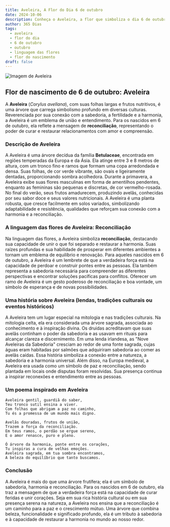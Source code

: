 ```yaml
---
title: Aveleira, A Flor do Dia 6 de outubro
date: 2024-10-06
description: Conheça o Aveleira, a flor que simboliza o dia 6 de outubro e seu significado 'Reconciliação'. Explore a beleza e o simbolismo desta flor encantadora.
author: 365 Dias
tags:
  - aveleira
  - flor do dia
  - 6 de outubro
  - outubro
  - linguagem das flores
  - flor do nascimento
draft: false
---
```


![Imagem de Aveleira](https://cdn.pixabay.com/photo/2019/03/25/18/37/hazel-flowers-4081036_1280.jpg#center)

## Flor de nascimento de 6 de outubro: Aveleira

A **Aveleira** (_Corylus avellana_), com suas folhas largas e frutos nutritivos, é uma árvore que carrega simbolismo profundo em diversas culturas. Reverenciada por sua conexão com a sabedoria, a fertilidade e a harmonia, a Aveleira é um emblema de união e entendimento. Para os nascidos em 6 de outubro, ela reflete a mensagem de **reconciliação**, representando o poder de curar e restaurar relacionamentos com amor e compreensão.

### Descrição de Aveleira

A Aveleira é uma árvore decídua da família **Betulaceae**, encontrada em regiões temperadas da Europa e da Ásia. Ela atinge entre 3 e 8 metros de altura, com um tronco fino e ramos que formam uma copa arredondada e densa. Suas folhas, de cor verde vibrante, são ovais e ligeiramente dentadas, proporcionando sombra acolhedora. Durante a primavera, a Aveleira exibe suas flores masculinas em forma de amentilhos pendentes, enquanto as femininas são pequenas e discretas, de cor vermelho-rosada. No final do verão, seus frutos amadurecem, produzindo avelãs, conhecidas por seu sabor doce e seus valores nutricionais. A Aveleira é uma planta robusta, que cresce facilmente em solos variados, simbolizando adaptabilidade e resistência, qualidades que reforçam sua conexão com a harmonia e a reconciliação.

### A linguagem das flores de Aveleira: Reconciliação

Na linguagem das flores, a Aveleira simboliza **reconciliação**, destacando sua capacidade de unir o que foi separado e restaurar a harmonia. Suas raízes profundas e sua habilidade de prosperar em diferentes ambientes a tornam um emblema de equilíbrio e renovação. Para aqueles nascidos em 6 de outubro, a Aveleira é um lembrete de que a verdadeira força está na capacidade de perdoar e construir pontes entre as pessoas. Ela também representa a sabedoria necessária para compreender as diferentes perspectivas e encontrar soluções pacíficas para conflitos. Oferecer um ramo de Aveleira é um gesto poderoso de reconciliação e boa vontade, um símbolo de esperança e de novas possibilidades.

### Uma história sobre Aveleira (lendas, tradições culturais ou eventos históricos)

A Aveleira tem um lugar especial na mitologia e nas tradições culturais. Na mitologia celta, ela era considerada uma árvore sagrada, associada ao conhecimento e à inspiração divina. Os druidas acreditavam que suas avelãs continham o poder da sabedoria e as usavam em rituais para alcançar clareza e discernimento. Em uma lenda irlandesa, as "Nove Aveleiras da Sabedoria" cresciam ao redor de uma fonte sagrada, cujas águas eram habitadas por salmões que adquiriram sabedoria ao comer as avelãs caídas. Essa história simboliza a conexão entre a natureza, a sabedoria e a harmonia universal. Além disso, na Europa medieval, a Aveleira era usada como um símbolo de paz e reconciliação, sendo plantada em locais onde disputas foram resolvidas. Sua presença continua a inspirar reconexões e entendimento entre as pessoas.

### Um poema inspirado em Aveleira

```
Aveleira gentil, guardiã do saber,  
Teu tronco sutil ensina a viver.  
Com folhas que abrigam a paz no caminho,  
Tu és a promessa de um mundo mais digno.  

Avelãs douradas, frutos de união,  
Trazem a força da reconciliação.  
Em teus ramos, o perdão se ergue sereno,  
E o amor renasce, puro e pleno.  

Ó árvore da harmonia, ponte entre os corações,  
Tu inspiras a cura de velhas emoções.  
Aveleira sagrada, em tua sombra encontramos,  
A beleza do equilíbrio que tanto buscamos.  
```

### Conclusão

A Aveleira é mais do que uma árvore frutífera; ela é um símbolo de sabedoria, harmonia e reconciliação. Para os nascidos em 6 de outubro, ela traz a mensagem de que a verdadeira força está na capacidade de curar feridas e unir corações. Seja em sua rica história cultural ou em sua presença serena na natureza, a Aveleira nos ensina que a reconciliação é um caminho para a paz e o crescimento mútuo. Uma árvore que combina beleza, funcionalidade e significado profundo, ela é um tributo à sabedoria e à capacidade de restaurar a harmonia no mundo ao nosso redor.